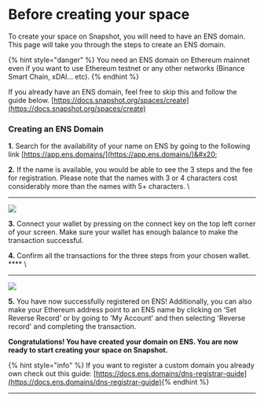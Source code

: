 # Before creating your space

To create your space on Snapshot, you will need to have an ENS domain. This page will take you through the steps to create an ENS domain.&#x20;

{% hint style="danger" %}
You need an ENS domain on Ethereum mainnet even if you want to use Ethereum testnet or any other networks (Binance Smart Chain, xDAI... etc).
{% endhint %}

If you already have an ENS domain, feel free to skip this and follow the guide below. [https://docs.snapshot.org/spaces/create](https://docs.snapshot.org/spaces/create)

### **Creating an ENS Domain**

**1.**  Search for the availability of your name on ENS by going to the following link  [https://app.ens.domains/](https://app.ens.domains/)&#x20;

**2.**  If the name is available, you would be able to see the 3 steps and the fee for registration. Please note that the names with 3 or 4 characters cost considerably more than the names with 5+ characters. \
****

![](https://lh6.googleusercontent.com/iE8w0jmuNrDV7jtpFPUYxB0rgSF6SKpU8OTNdVlvMaYaem1MzHglWQ9S99h2Ub-PWVJTDvOBbxGKA\_7OuNHe6-YIt003oEdvudCZG37xAuUXSmJP5PXl-1By7s8betevYzuID3c=s0)

**3.** Connect your wallet by pressing on the connect key on the top left corner of your screen. Make sure your wallet has enough balance to make the transaction successful.

**4.** Confirm all the transactions for the three steps from your chosen wallet. **** \
****

![](https://lh5.googleusercontent.com/d11GatKZ1P25f-uE1RphuiPEEf1V5ni-zX4hF4CKJYWaZUKWojmdbDw5wxxudYRVJMzoGxmP9MNhsh-lYVJEWdFu5zurWD1DXOkoYr6gMznyIRf0roFCuBXaimPdbmiqx\_QNnqY=s0)

**5.** You have now successfully registered on ENS! Additionally, you can also make your Ethereum address point to an ENS name by clicking on ‘Set Reverse Record’ or by going to 'My Account' and then selecting 'Reverse record' and completing the transaction.

**Congratulations! You have created your domain on ENS. You are now ready to start creating your space on Snapshot.**

{% hint style="info" %}
If you want to register a custom domain you already own check out this guide: [https://docs.ens.domains/dns-registrar-guide](https://docs.ens.domains/dns-registrar-guide)​
{% endhint %}

****
